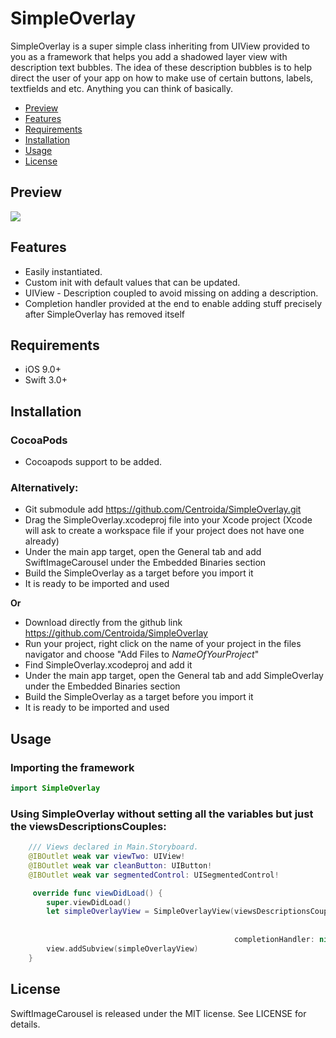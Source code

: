 # SimpleOverlay
 
SimpleOverlay is a super simple class inheriting from UIView provided to you as a framework that helps you add a shadowed layer view with description text bubbles. The idea of these description bubbles is to help direct the user of your app on how to make use of certain buttons, labels, textfields and etc. Anything you can think of basically.

- [Preview](#preview)
- [Features](#features)
- [Requirements](#requirements)
- [Installation](#installation)
- [Usage](#usage)
- [License](#license)


## Preview

![](https://media.giphy.com/media/7jXYafkG3Yf96/giphy.gif)   

## Features

- Easily instantiated.
- Custom init with default values that can be updated.
- UIView - Description coupled to avoid missing on adding a description.
- Completion handler provided at the end to enable adding stuff precisely after SimpleOverlay has removed itself


## Requirements

- iOS 9.0+
- Swift 3.0+

## Installation 

### CocoaPods 

 - Cocoapods support to be added.

### Alternatively:

- Git submodule add https://github.com/Centroida/SimpleOverlay.git
- Drag the SimpleOverlay.xcodeproj file into your Xcode project (Xcode will ask to create a workspace file if your project does not have one already)
- Under the main app target, open the General tab and add SwiftImageCarousel under the Embedded Binaries section
- Build the SimpleOverlay as a target before you import it
- It is ready to be imported and used

<b>Or</b>

- Download directly from the github link https://github.com/Centroida/SimpleOverlay
- Run your project, right click on the name of your project in the files navigator and choose "Add Files to <i>NameOfYourProject</i>"
- Find SimpleOverlay.xcodeproj and add it
- Under the main app target, open the General tab and add SimpleOverlay under the Embedded Binaries section
- Build the SimpleOverlay as a target before you import it
- It is ready to be imported and used

## Usage

### Importing the framework 

```swift
import SimpleOverlay
```

### Using SimpleOverlay without setting all the variables but just the viewsDescriptionsCouples:

```swift
    /// Views declared in Main.Storyboard.    
    @IBOutlet weak var viewTwo: UIView!
    @IBOutlet weak var cleanButton: UIButton!
    @IBOutlet weak var segmentedControl: UISegmentedControl!    

     override func viewDidLoad() {
        super.viewDidLoad()
        let simpleOverlayView = SimpleOverlayView(viewsDescriptionsCouples:[(viewTwo, "This is view two, cool right? This is view two, cool right? "),
                                                                            (segmentedControl, "this is segmented control"),
                                                                            (cleanButton, "this is the clean button, use it to clean stuff")],
                                                  completionHandler: nil)
        view.addSubview(simpleOverlayView)
    }
```
  
## License

SwiftImageCarousel is released under the MIT license. See LICENSE for details.
